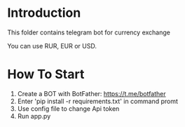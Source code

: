 # Introduction
This folder contains telegram bot for currency exchange

You can use RUR, EUR or USD.

# How To Start

1. Create a BOT with BotFather: https://t.me/botfather
2. Enter 'pip install -r requirements.txt' in command promt
3. Use config file to change Api token
4. Run app.py
